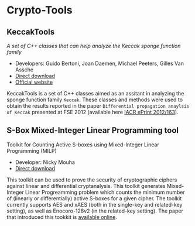 # Crypto-Tools

## KeccakTools

*A set of C++ classes that can help analyze the Keccak sponge function family*

* Developers: Guido Bertoni, Joan Daemen, Michael Peeters, Gilles Van Assche
* [Direct download](http://keccak.noekeon.org/KeccakTools-3.3.zip)
* [Official website](http://keccak.noekeon.org/KeccakTools-doc/)

KeccakTools is a set of C++ classes aimed as an assitant in analyzing the sponge function family `Keccak`. These classes and methods were used to obtain the results reported in the paper `Differential propagation anaylsis of Keccak` presented at FSE 2012 (available here [IACR ePrint 2012/163](http://eprint.iacr.org/2012/163)).

## S-Box Mixed-Integer Linear Programming tool

Toolkit for Counting Active S-boxes using Mixed-Integer Linear Programming (MILP)

* Developer: Nicky Mouha
* [Direct download](http://www.ecrypt.eu.org/tools/uploads/sbox-milp.zip)

This toolkit can be used to prove the security of cryptographic ciphers against linear and differential cryptanalysis. This toolkit generates Mixed-Integer Linear Progreamming problem which counts the minimum number of (linearly or differentially) active S-boxes for a given cipher. The toolkit currently supports AES and xAES (both in the single-key and related-key setting), as well as Enocoro-128v2 (in the related-key setting). The paper that introduced this tookkit is [available online](https://www.esat.kuleuven.be/cosic/publications/article-2080.pdf).